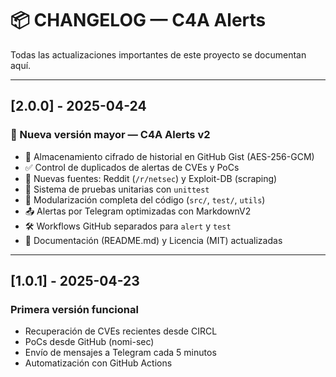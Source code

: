# 📦 CHANGELOG — C4A Alerts

Todas las actualizaciones importantes de este proyecto se documentan aquí.

---

## [2.0.0] - 2025-04-24
### 🚀 Nueva versión mayor — C4A Alerts v2
- 🔐 Almacenamiento cifrado de historial en GitHub Gist (AES-256-GCM)
- ✅ Control de duplicados de alertas de CVEs y PoCs
- 🔗 Nuevas fuentes: Reddit (`/r/netsec`) y Exploit-DB (scraping)
- 🧪 Sistema de pruebas unitarias con `unittest`
- 🧩 Modularización completa del código (`src/`, `test/`, `utils`)
- 📤 Alertas por Telegram optimizadas con MarkdownV2
- 🛠️ Workflows GitHub separados para `alert` y `test`
- 📄 Documentación (README.md) y Licencia (MIT) actualizadas

---

## [1.0.1] - 2025-04-23
### Primera versión funcional
- Recuperación de CVEs recientes desde CIRCL
- PoCs desde GitHub (nomi-sec)
- Envío de mensajes a Telegram cada 5 minutos
- Automatización con GitHub Actions
